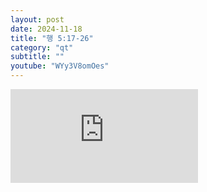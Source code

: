 ```yaml
---
layout: post
date: 2024-11-18
title: "행 5:17-26"
category: "qt"
subtitle: ""
youtube: "WYy3V8omOes"
---
```


<div class="youtube margin-large">
    <iframe src="https://www.youtube.com/embed/WYy3V8omOes" title="YouTube video player" frameborder="0" allow="accelerometer; autoplay; clipboard-write; encrypted-media; gyroscope; picture-in-picture; web-share" allowfullscreen></iframe>
</div>

